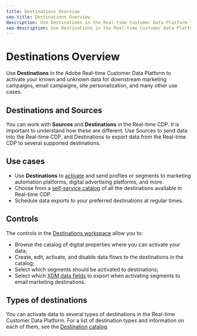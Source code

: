 ```yaml
---
title: Destinations Overview
seo-title: Destinations Overview
description: Use Destinations in the Real-time Customer Data Platform to activate your known and unknown data for downstream marketing campaigns, email campaigns, site personalization, and many other use cases.
seo-description: Use Destinations in the Real-time Customer Data Platform to activate your known and unknown data for downstream marketing campaigns, email campaigns, site personalization, and many other use cases.
---
```


# Destinations Overview

Use **Destinations** in the Adobe Real-time Customer Data Platform to activate your known and unknown data for downstream marketing campaigns, email campaigns, site personalization, and many other use cases.

## Destinations and Sources

You can work with **Sources** and **Destinations** in the Real-time CDP. It is important to understand how these are different. Use Sources to send data into the Real-time CDP, and Destinations to export data from the Real-time CDP to several supported destinations.

## Use cases

* Use **Destinations** to [activate](/help/rtcdp/destinations/activate-destinations.md) and send profiles or segments to marketing automation platforms, digital advertising platforms, and more.
* Choose from a [self-service catalog](/help/rtcdp/destinations/destinations-catalog.md) of all the destinations available in Real-time CDP.
* Schedule data exports to your preferred destinations at regular times.

## Controls

The controls in the [Destinations workspace](/help/rtcdp/destinations/destinations-workspace.md) allow you to:

* Browse the catalog of digital properties where you can activate your data;
* Create, edit, activate, and disable data flows to the destinations in the catalog;
* Select which segments should be activated to destinations;
* Select which [XDM data fields](https://www.adobe.io/apis/experienceplatform/home/xdm/xdmservices.html#!api-specification/markdown/narrative/technical_overview/schema_registry/xdm_system/xdm_system_in_experience_platform.md) to export when activating segments to email marketing destinations.

## Types of destinations

You can activate data to several types of destinations in the Real-time Customer Data Platform. For a list of destination types and information on each of them, see the [Destination catalog](/help/rtcdp/destinations/destinations-catalog.md).